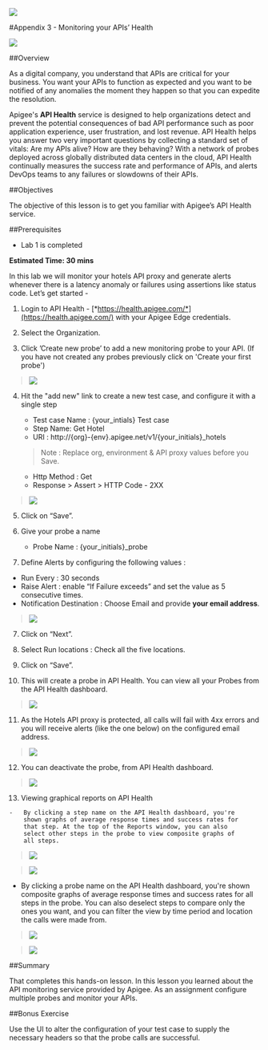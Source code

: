 ![](./media/image18.png)

#Appendix 3 - Monitoring your APIs’ Health

![](./media/image20.png)

##Overview

As a digital company, you understand that APIs are critical for your
business. You want your APIs to function as expected and you want to be
notified of any anomalies the moment they happen so that you can
expedite the resolution.

Apigee's **API Health** service is designed to help organizations detect
and prevent the potential consequences of bad API performance such as
poor application experience, user frustration, and lost revenue. API
Health helps you answer two very important questions by collecting a
standard set of vitals: Are my APIs alive? How are they behaving? With a
network of probes deployed across globally distributed data centers in
the cloud, API Health continually measures the success rate and
performance of APIs, and alerts DevOps teams to any failures or
slowdowns of their APIs.

##Objectives

The objective of this lesson is to get you familiar with Apigee’s API
Health service.

##Prerequisites
-   Lab 1 is completed

**Estimated Time: 30 mins**

In this lab we will monitor your hotels API proxy and generate alerts
whenever there is a latency anomaly or failures using assertions like
status code. Let’s get started -

1.  Login to API Health -
    [*https://health.apigee.com/*](https://health.apigee.com/) with
    your Apigee Edge credentials.

2.  Select the Organization.

3.  Click ’Create new probe’ to add a new monitoring probe to your API. (If you have not created any probes previously click on 'Create your first probe')

  > ![](./media/create_new_probe.png)

4. Hit the "add new" link to create a new test case, and configure it with a single step
    -   Test case Name : {your_intials} Test case
    -   Step Name: Get Hotel
    -   URI : http://{org}-{env}.apigee.net/v1/{your_initials}_hotels

    > Note : Replace org, environment & API proxy values before you Save.

    -   Http Method : Get
    -   Response &gt; Assert &gt; HTTP Code - 2XX

  > ![](./media/create_test_case.png)

5.  Click on “Save”.

6.  Give your probe a name

    -   Probe Name : {your\_initials}\_probe

7.  Define Alerts by configuring the following values :

  -   Run Every : 30 seconds
  -   Raise Alert : enable “If Failure exceeds” and set the value as 5
    consecutive times.
  -   Notification Destination : Choose Email and provide **your email
    address**.

  > ![](./media/configure_new_probe.png)

7.  Click on “Next”.

8.  Select Run locations : Check all the five locations.

9.  Click on “Save”.

10.  This will create a probe in API Health. You can view all your Probes
    from the API Health dashboard.

  >![](./media/probe_dashboard.png)

11.  As the Hotels API proxy is protected, all calls will fail with 4xx
    errors and you will receive alerts (like the one below) on the
    configured email address.

  > ![](./media/image26.png)

12.  You can deactivate the probe, from API Health dashboard.

  > ![](./media/image25.jpg)

13.  Viewing graphical reports on API Health

    -   By clicking a step name on the API Health dashboard, you're
        shown graphs of average response times and success rates for
        that step. At the top of the Reports window, you can also
        select other steps in the probe to view composite graphs of
        all steps.

  > ![](./media/image29.png)

  > ![](./media/image27.png)

  -   By clicking a probe name on the API Health dashboard, you're shown
    composite graphs of average response times and success rates for
    all steps in the probe. You can also deselect steps to compare
    only the ones you want, and you can filter the view by time period
    and location the calls were made from.

  > ![](./media/image28.png)

  > ![](./media/image30.png)

##Summary

That completes this hands-on lesson. In this lesson you learned about
the API monitoring service provided by Apigee. As an assignment
configure multiple probes and monitor your APIs.

##Bonus Exercise

Use the UI to alter the configuration of your test case to supply the necessary headers so that the probe calls are successful.
